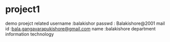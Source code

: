 # project1
demo proejct related
username :balakishor
passwd : Balakishore@2001
mail id :bala.gangavarapukishore@gmail.com
name :balakishore
department information technology
